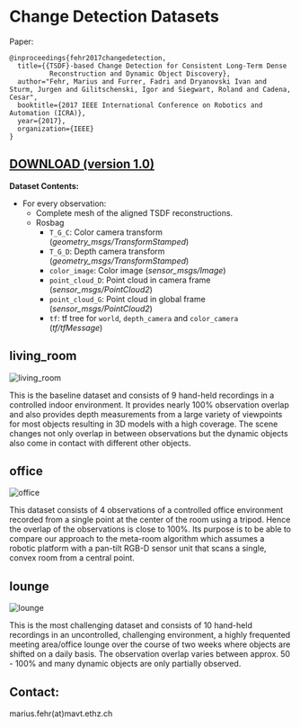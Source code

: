 # Change Detection Datasets

Paper: 
```
@inproceedings{fehr2017changedetection,
  title={{TSDF}-based Change Detection for Consistent Long-Term Dense
          Reconstruction and Dynamic Object Discovery},
  author="Fehr, Marius and Furrer, Fadri and Dryanovski Ivan and Sturm, Jurgen and Gilitschenski, Igor and Siegwart, Roland and Cadena, Cesar",
  booktitle={2017 IEEE International Conference on Robotics and Automation (ICRA)},
  year={2017},
  organization={IEEE}
}
```

## [DOWNLOAD (version 1.0)](http://robotics.ethz.ch/~asl-datasets/icra_2017_change_detection/)

**Dataset Contents:**
 * For every observation:
    * Complete mesh of the aligned TSDF reconstructions.
    * Rosbag
      * `T_G_C`: Color camera transform (*geometry_msgs/TransformStamped*)
      * `T_G_D`: Depth camera transform (*geometry_msgs/TransformStamped*)
      * `color_image`: Color image (*sensor_msgs/Image*)
      * `point_cloud_D`: Point cloud in camera frame (*sensor_msgs/PointCloud2*)
      * `point_cloud_G`: Point cloud in global frame (*sensor_msgs/PointCloud2*)
      * `tf`: tf tree for `world`, `depth_camera` and `color_camera` (*tf/tfMessage*)



## living_room

![living_room](https://github.com/ethz-asl/change_detection_ds/blob/master/previews/living_room.png?raw=true)

This is the baseline dataset and consists of 9 hand-held recordings in a controlled indoor environment. It provides nearly 100% observation overlap and also provides depth measurements from a large variety of viewpoints for most objects resulting in 3D models with a high coverage. The scene changes not only overlap in between observations but the dynamic objects also come in contact with different other objects.

## office

![office](https://raw.githubusercontent.com/ethz-asl/change_detection_ds/a854383e2ba7d706db46876ce5fe93b5bf50a7ad/previews/office.png)

This dataset consists of 4 observations of a controlled office environment recorded from a single point at the center of the room using a tripod. Hence the overlap of the observations is close to 100%. Its purpose is to be able to compare our approach to the meta-room algorithm which assumes a robotic platform with a pan-tilt RGB-D sensor unit that scans a single, convex room from a central point.

## lounge

![lounge](https://github.com/ethz-asl/change_detection_ds/blob/master/previews/lounge.png?raw=true)

This is the most challenging dataset and consists of 10 hand-held recordings in an uncontrolled, challenging environment, a highly frequented meeting area/office lounge over the course of two weeks where objects are shifted on a daily basis. The observation overlap varies between approx. 50 - 100% and many dynamic objects are only partially observed.

## Contact:
marius.fehr(at)mavt.ethz.ch

